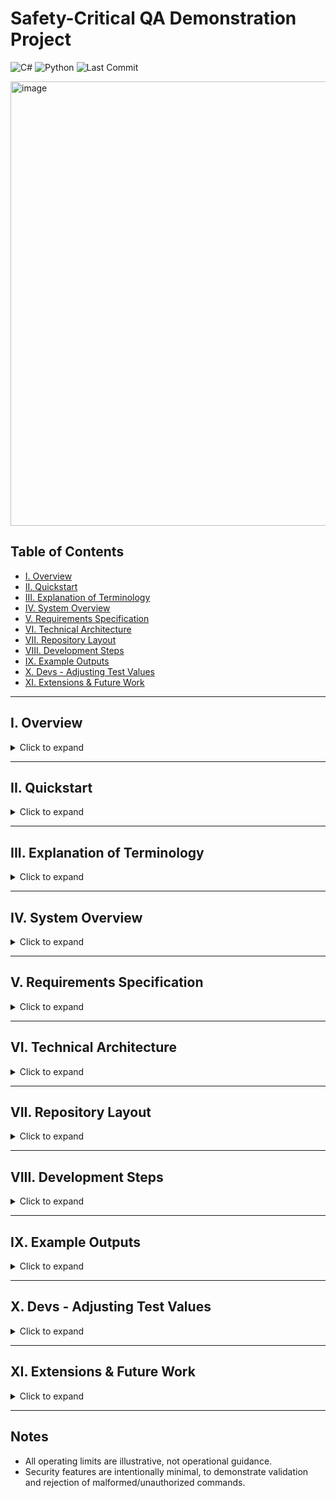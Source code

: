 # Safety-Critical QA Demonstration Project

![C#](https://img.shields.io/badge/c%23-%23239120.svg?style=for-the-badge&logo=csharp&logoColor=white)
![Python](https://img.shields.io/badge/python-3670A0?style=for-the-badge&logo=python&logoColor=ffdd54)
![Last Commit](https://img.shields.io/github/last-commit/zachoriel/SafetyCritical)

<img width="1040" height="711" alt="image" src="https://github.com/user-attachments/assets/2f42154e-35b3-4d8f-b326-278459390848" />

## Table of Contents
- [I. Overview](#i-overview)
- [II. Quickstart](#ii-quickstart)
- [III. Explanation of Terminology](#iii-explanation-of-terminology)
- [IV. System Overview](#iv-system-overview)
- [V. Requirements Specification](#v-requirements-specification)
- [VI. Technical Architecture](#vi-technical-architecture)
- [VII. Repository Layout](#vii-repository-layout)
- [VIII. Development Steps](#viii-development-steps)
- [IX. Example Outputs](#ix-example-outputs)
- [X. Devs - Adjusting Test Values](#x-devs---adjusting-test-values)
- [XI. Extensions & Future Work](#xi-extensions--future-work)

---

## I. Overview
<details>
<summary>Click to expand</summary>

This project demonstrates how safety-critical software can be tested and verified in ways inspired by highly-regulated industries such as nuclear power, aerospace, and medicine.  

At its core, the system simulates a reactor coolant pump controller – software that decides whether to keep the pump running or to shut it down to prevent dangerous conditions. The simulation is deliberately simplistic, with emphasis on:  

- Writing clear, testable requirements.  
- Implementing the controller in C#, as many industrial systems use compiled languages for reliability.  
- Developing automated tests in both C# (unit-level) and Python (system-level, fault injection, compliance checks).  
- Producing traceability and compliance reports using Python, showing which requirements were tested and whether they passed.  
- Adding a basic cybersecurity check to ensure malformed or unauthorized operator commands are rejected safely.  

The goal is to showcase systematic testing, automation, and compliance mindset to safety-critical domains.

</details>

---

## II. Quickstart
<details>
<summary>Click to expand</summary>

A graphical UI dashboard is available to step through tests manually or auto-run the full suite, with live status updates and a final rollup of results.

Alternatively, if you have Python 3.10+, pytest, and .NET8.0+, you can run a few CLI commands to see more technical outputs.

### Option A: UI Dashboard

Simply run the packaged UI executable (`PumpController.UI.exe`) - no Python or .NET install required.

(Or (devs): open a command window at the project root and run `dotnet run --project src/csharp/PumpController.UI`.)

<img width="1040" height="709" alt="image" src="https://github.com/user-attachments/assets/d28574de-0b98-469a-b54a-c8cd158e796a" />

**Key:**

- **Header:** shows live Temp/Pressure/PumpOn/Emergency/Reason text.
- **Manual mode:** click "Run Test" -> "Next Test" -> view scrollable results list.
- **Auto mode:** check the "Instantly complete test suite" box and click "Begin Demo" (or "Run Test" if you're part-way through). Runs the whole suite instantly and displays scrollable results.
- **End:** scrollable rollup of all tests + buttons to rerun, generate artifacts, or view artifact file location.
- **Right-side panel:** a list of all requirements for the software - can be used to compare individual test results with the header panel display.
- **Bottom panels:** displays the latest traceability matrix and validation report - created via the Generate Artifacts button at the end of testing.

### Option B: CLI (for developers)

Run the following:

```bash
# Build
dotnet build SafetyCriticalQA.sln
# Run Python Tests (find in tests/python/junit_results.xml)
py -m pytest -q --junitxml=tests/python/junit_results.xml
# Run C# Tests (find in tests/csharp/PumpController.Tests/TestResults)
dotnet test tests/csharp/PumpController.Tests --logger "trx;LogFileName=dotnet_tests.trx"
# Run Traceability Matrix & Validation Report (find in artifacts/)
python tools/generate_traceability.py
```

</details>

---

## III. Explanation of Terminology
<details>
<summary>Click to expand</summary>

- **Safety-critical system:** Software where failure could cause injury, death, or major financial or environmental damage.  
- **System Under Test (SUT):** The software being evaluated – in this case, a pump controller.  
- **Requirements Specification:** A set of “the system shall…” statements that define intended behavior. Each has a unique ID.
- **Tsat (Saturation Temperature):** The temperature at which a liquid will start to boil at a specific pressure. For water, Tsat increases with pressure. Safety systems use Tsat to determine whether the coolant is at risk of boiling.
- **ΔTsubcool ("Delta T subcool" - Subcooling Margin):** The temperature difference between the coolant's saturation temperature (Tsat) at a given pressure and the actual measured coolant temperature. It indicates how far below boiling the coolant is. A larger ΔTsubcool means more safety margin before boiling begins.
- **Traceability Matrix:** A table linking requirements → tests → test results. Ensures complete coverage.  
- **TRX / JUnit XML:** Standard output formats from C# test runners (TRX) and Python’s pytest (JUnit XML), used by CI/CD pipelines.  
- **Fault Injection:** Deliberately providing invalid or extreme inputs to verify the system fails safely.  
- **Checksum Validation:** A simple way of verifying that a command hasn’t been tampered with, representing a basic cybersecurity safeguard.  
- **Malicious/Malformed Input:** Input that is incorrectly formatted or deliberately crafted to break the system.  
- **Validation Report:** A summary of testing results, suitable for review by regulators or managers.

**Reference Tsat Table:**
| Pressure (bar) | Tsat (°C) |
| -------------- | --------- |
| 1 | 100 |
| 10 | 180 |
| 20 | 212 |
| 40 | 252 |
| 70 | 285 |
| 100 | 311 |

*The above table values were used for this project, but should not be taken as true-to-life for any given reactor.

</details>

---

## IV. System Overview  
<details>
<summary>Click to expand</summary>

**System Under Test (SUT):** Reactor Coolant Pump Controller (C# library)  

**Inputs:**  
- Temperature sensor (°C)  
- Pressure sensor (bar)  
- Operator command (with UserId, Action, and Checksum)  

**Outputs:**  
- Pump state (ON / OFF)  
- Emergency shutdown flag (True / False)  
- Shutdown reason (string, e.g., “HighTemp”)  

**Controller Logic (simplified):**  
- If temperature is too close to saturation → pump OFF + emergency flag ON  
- If pressure < configured minimum clamp (e.g., 70 bar) → pump OFF + emergency flag ON  
- If temperature > configured maximum clamp (e.g., 335°C) → pump OFF + emergency flag ON  
- If operator issues shutdown → pump OFF immediately  
- If operator command malformed/unauthorized → ignore it  
- Otherwise → pump stays ON  

</details>

---

## V. Requirements Specification  
<details>
<summary>Click to expand</summary>

Example requirements (with IDs for traceability):  

- **REQ-001:** The system shall shut off pump if coolant suction temperature ≥ Tsat(P) – ΔTsubcool, where ΔTsubcool is a configurable safety margin (default: 25°C).  
- **REQ-002:** The system shall shut off pump if coolant pressure drops below a configurable minimum clamp (default: 70 bar).  
- **REQ-003:** The system shall shut off pump if coolant temperature exceeds a configurable maximum clamp (default: 335°C).  
- **REQ-004:** The system shall shut off pump immediately if operator issues shutdown command.  
- **REQ-005:** The system shall keep pump on during normal operation.  
- **REQ-006:** The system shall activate an emergency shutdown flag under any shutdown condition.  
- **REQ-007:** The system shall reject malformed or unauthorized operator commands.  
- **REQ-008:** The system shall load configuration values at startup which are immutable at runtime.  
- **REQ-009:** The system shall contain a Tsat lookup accurate to ±2°C over the configured pressure range.  

</details>

---

## VI. Technical Architecture  
<details>
<summary>Click to expand</summary>

**Languages and Tools:**  
- **C# / .NET:** Core pump controller + unit tests (NUnit).  
- **Python:**  
  - System-level tests (pytest).  
  - Fault injection and malformed input tests.  
  - Traceability + validation report generation.  
- **Interop:**  
  - C# CLI wrapper accepts JSON input, outputs JSON results.  
  - Python harness calls CLI via subprocess.  
- **CI/CD:** GitHub Actions for automated builds, tests, and artifact reporting.  

</details>

---

## VII. Repository Layout
<details>
<summary>Click to expand</summary>

```
/.github/
  workflows/
    ci.yml

/requirements/
  requirements.yaml

/src/csharp/PumpController/
  PumpController.csproj
  PumpController.cs

/src/csharp/PumpController.CLI/
  PumpController.CLI.csproj
  Program.cs

/src/csharp/PumpController.UI/
  App.xaml
  App.xaml.cs
  AssemblyInfo.cs
  MainWindow.xaml
  MainWindow.xaml.cs
  PumpController.UI.csproj
  PumpController.UI.slnx

/tests/csharp/PumpController.Tests/
  PumpController.Tests.csproj
  ControllerSpec.cs # NUnit, tagged with REQ IDs

/tests/python/
  test_functional.py
  test_boundaries.py
  test_fault_injection.py
  test_security.py

/tools/
  generate_traceability.py
  parse_junit.py

.editorconfig
.gitattributes
.gitignore
LICENSE
pytest.ini
README.md
SafetyCriticalQA.sln
pytest.ini
```

</details>

---

## VIII. Development Steps  
<details>
<summary>Click to expand</summary>

**Step 1: Define Requirements**  
- Store in `requirements.yaml`.  
- Each REQ ID maps to at least one test.  

**Step 2: Implement Pump Controller (C#)**  
- Class `PumpController` with `Evaluate(temperature, pressure, command)` method.  
- Includes simple checksum validation for operator commands.  
- Includes Tsat table with interpolation for subcooling trip logic.  

**Step 3: Build CLI Wrapper (C#)**  
- Reads JSON input, evaluates controller, prints JSON output.  
- Enables Python orchestration without complex bindings.  

**Step 4: Write Unit Tests (C# / NUnit)**  
- One or more tests per REQ.  
- Use `[Category("REQ-xxx")]` to tag each test.  
- Export results as `.trx`.  

**Step 5: Write System & Fault Tests (Python / pytest)**  
- Call C# CLI with valid/invalid inputs.  
- Cover normal ops, boundary conditions, and malformed commands.  
- Export results as JUnit XML.  

**Step 6: Generate Traceability Matrix (Python)**  
- Parse `requirements.yaml`.  
- Parse `.trx` and JUnit XML.  
- Produce:  
  - `traceability_matrix.log`  
  - `validation_report.log`  

**Step 7: Automate in CI/CD**  
- GitHub Actions runs `dotnet` + `pytest`.  
- Uploads artifacts (matrix, reports, raw test logs).

**Step 8: Add UI Dashboard**
- Manual mode for individual test observation.
- Auto mode for quick full-suite completion.
- Requirements panel.
- Artifacts panel.
- Generate artifacts sequence.

**Step 9: Polish**
- UI tweaks
- Debug mode for altering test values
- Misc. updates

</details>

---

## IX. Example Outputs  
<details>
<summary>Click to expand</summary>

**UI Dashboard -- Individual Test Run**

<img width="1040" height="712" alt="image" src="https://github.com/user-attachments/assets/2e36b81c-8cae-4b16-8d28-5f45057a66d0" />

**UI Dashboard -- Completed Test Suite**

<img width="1043" height="711" alt="image" src="https://github.com/user-attachments/assets/564995c4-6f8c-45e9-ad90-3f7f0c26d61f" />

**Traceability Matrix (Devs - CLI)**

Traceability Matrix -- Generated: yyyy-MM-dd HH-mm-ss

| Requirement | Source | Test Name                        | Result |
|-------------|--------|----------------------------------|--------|
| REQ-001     | C#     | ShutsDownAtLowSubcoolMargin      | PASS   |
| REQ-002     | C#     | ShutsDownBelowMinPressureClamp   | PASS   |
| REQ-003     | C#     | ShutsDownAboveMaxTempClamp       | PASS   |
| REQ-004     | C#     | OperatorShutdownImmediate        | PASS   |
| REQ-005     | Py     | test_normal_operation            | PASS   |
| REQ-006     | Py     | test_emergency_flag_consistency  | PASS   |
| REQ-007     | Py     | test_invalid_command_rejected    | PASS   |
| REQ-008     | C#     | ConfigImmutableAtRuntime         | PASS   |
| REQ-009     | C#     | TsatLookupAccuracy               | PASS   |


**Validation Report -- Generated: yyyy-MM-dd HH-mm-ss**

- **Requirements**: 9
- **Covered**: 9 (100%)
- **Passed**: 9 (100%)
- **Failed**: 0
- **Skipped**: 0
- **Unknown**: 0

Per-Requirement Status
| Requirement | Overall | Tests |
| ----------- | ------- | ----- |
| REQ-001 | Passed | C#:ShutsDownAtLowSubcoolMargin - Passed |
| REQ-002 | Passed | C#: ShutsDownBelowMinPressureClamp - Passed<br/>Py:test_boundary_high_temp - Passed |
| REQ-003 | Passed | C#:ShutsDownAboveMaxTempClamp — Passed<br/>Py:test_boundary_low_pressure — Passed |
| REQ-004 | Passed | C#:OperatorShutdownImmediate_WhenAuthorizedAndValidChecksum — Passed<br/>Py:test_invalid_command_rejected — Passed |
| REQ-005 | Passed | C#:KeepsPumpOnInNormalOperation — Passed<br/>Py:test_emergency_flag_consistency — Passed |
| REQ-006 | Passed | C#:ShutsDownBelowMinPressureClamp — Passed<br/>C#:ShutsDownAboveMaxTempClamp — Passed<br/>C#:ShutsDownAtLowSubcoolMargin — Passed<br/>C#:OperatorShutdownImmediate_WhenAuthorizedAndValidChecksum — Passed<br/>Py:test_boundary_high_temp — Passed<br/>Py:test_boundary_low_pressure — Passed<br/>Py:test_normal_operation — Passed<br/>Py:test_invalid_command_rejected — Passed |
| REQ-007 | Passed | C#:InvalidCommand_IsIgnored — Passed<br/>Py:test_authorized_shutdown — Passed |
| REQ-008 | Passed | C#:ConfigProperties_AreInitOnly — Passed |
| REQ-009 | Passed | C#:ShutsDownAtLowSubcoolMargin — Passed<br/>C#:TsatLookupAccuracy_Within2C — Passed |

**Status**: All requirements verified. System is validated.

*Note: the CLI version runs each requirement individually, whereas the UI dashboard condenses outputs where possible (i.e., REQ-006 is implicitly checked each time a pump shutdown occurs).

</details>

---

## X. Devs - Adjusting Test Values

<details>
<summary>Click to expand</summary>

**Adjusting values for TRX output**

- Open tests/csharp/PumpController.Tests/ControllerSpec.cs
- Choose a test function
- Modify `temperatureC`, `pressureBar`, or `command` values
- Run `dotnet test tests/csharp/PumpController.Tests --logger "trx;LogFileName=dotnet_tests.trx"`
- Open tests/csharp/PumpController.Tests/TestResults/dotnet_tests.trx to see results

<img width="927" height="265" alt="image" src="https://github.com/user-attachments/assets/608e5332-3fc5-42cc-82ff-ccae3d2b399c" />

<img width="915" height="140" alt="image" src="https://github.com/user-attachments/assets/dc4250bf-9d2c-4a43-932e-ab94127298f9" />

**Adjusting values for UI output**

- Open src/csharp/PumpController.ui/MainWindow.xaml.cs
- Locate the list of demo cases in the MainWindow class (search for `_cases = new List<DemoCase>`)
- Adjust passed-in temp, pressure, and cmd values as desired
- Run `dotnet run --project src/csharp/PumpController.UI`
- See new test output

See the below example where the "Normal operation" test has been altered to send a temperature value of 2500 instead of 250, resulting in a failed test output and updated logs.

<img width="1785" height="291" alt="image" src="https://github.com/user-attachments/assets/cb73f6f0-1d3c-454d-9f09-233aac098471" />

<img width="1043" height="550" alt="image" src="https://github.com/user-attachments/assets/b576b7cf-22a7-4865-9eae-9d7b47d91774" />

<img width="1044" height="712" alt="image" src="https://github.com/user-attachments/assets/1238df39-05ce-4c6a-99dd-587e618bd3f8" />

</details>

---

## XI. Extensions & Future Work  
<details>
<summary>Click to expand</summary>

- Expand to multiple pumps → test redundancy/failover.  
- Add timing constraints (performance tests).  
- Add fuzz testing (random string/byte injection).  
- Collect code coverage metrics from C#.  
- Expand cybersecurity REQ into session tokens, replay protection.  
- Add watchdog monitoring for missed sensor updates.  

</details>

---

## Notes
- All operating limits are illustrative, not operational guidance.
- Security features are intentionally minimal, to demonstrate validation and rejection of malformed/unauthorized commands.
